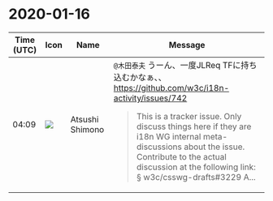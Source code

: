 # 2020-01-16

|Time (UTC)|Icon|Name|Message|
|---|---|---|---|
|04:09|![](https://secure.gravatar.com/avatar/3f82b853a23d9a6d1ce612d83f3a3a54.jpg?s=72&d=https%3A%2F%2Fa.slack-edge.com%2Fdf10d%2Fimg%2Favatars%2Fava_0008-72.png)|Atsushi Shimono|`@木田泰夫` うーん、一度JLReq TFに持ち込むかなぁ、、<br><https://github.com/w3c/i18n-activity/issues/742><br><blockquote>This is a tracker issue. Only discuss things here if they are i18n WG internal meta-discussions about the issue. Contribute to the actual discussion at the following link: § w3c/csswg-drafts#3229 A...</blockquote>|

